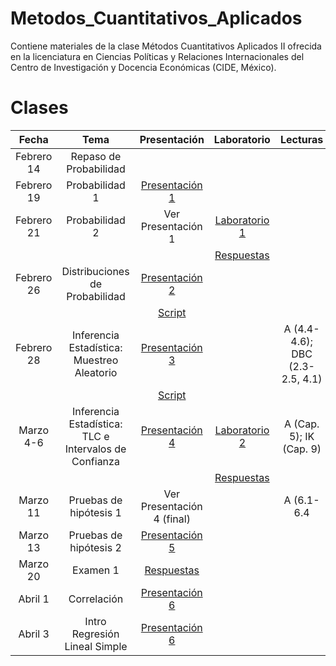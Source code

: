 # Metodos_Cuantitativos_Aplicados
Contiene materiales de la clase Métodos Cuantitativos Aplicados II ofrecida en la licenciatura en Ciencias Políticas y Relaciones Internacionales del Centro de Investigación y Docencia Económicas (CIDE, México). 

# Clases
| Fecha  | Tema                                                         | Presentación                                | Laboratorio | Lecturas |
| :----------:| :-------------------------------------------------------:| :-----------------------------------------------: | :----: | :------:|
| Febrero 14 | Repaso de Probabilidad                 | | |||
|Febrero 19 | Probabilidad 1 | [Presentación 1](https://github.com/Sergio-Bejar/MCA_CIDE/blob/main/Presentaciones/probabilidad_repaso.pdf) |||
| Febrero 21 | Probabilidad 2 | Ver Presentación 1 | [Laboratorio 1](https://github.com/Sergio-Bejar/MCA_CIDE/blob/main/Laboratorios/lab1.pdf) ||
|| | | [Respuestas](https://github.com/Sergio-Bejar/MCA_CIDE/blob/main/Laboratorios/sol_lab1.pdf) ||
| Febrero 26 | Distribuciones de Probabilidad | [Presentación 2](https://github.com/Sergio-Bejar/MCA_CIDE/blob/main/Presentaciones/distribuciones_probabilidad.pdf) |||A (4.2-4.3); DBC (C. 3)|
|||[Script](https://github.com/Sergio-Bejar/MCA_CIDE/blob/main/Scripts/script1.R)| ||
Febrero 28 | Inferencia Estadística: Muestreo Aleatorio | [Presentación 3](https://github.com/Sergio-Bejar/MCA_CIDE/blob/main/Presentaciones/muestreo_aleatorio.pdf) ||A (4.4-4.6); DBC (2.3-2.5, 4.1)||
|||[Script](https://github.com/Sergio-Bejar/MCA_CIDE/blob/main/Scripts/Script2.R)| ||
|Marzo 4-6| Inferencia Estadística: TLC e Intervalos de Confianza | [Presentación 4](https://github.com/Sergio-Bejar/MCA_CIDE/blob/main/Presentaciones/tlc_int_conf_ph1.pdf) |[Laboratorio 2](https://github.com/Sergio-Bejar/MCA_CIDE/blob/main/Laboratorios/lab2.pdf) |A (Cap. 5); IK (Cap. 9)||
|| | | [Respuestas](https://github.com/Sergio-Bejar/MCA_CIDE/blob/main/Laboratorios/sol_lab2.pdf) ||
|Marzo 11| Pruebas de hipótesis 1| Ver Presentación 4 (final) ||A (6.1-6.4||
|Marzo 13| Pruebas de hipótesis 2 |[Presentación 5](https://github.com/Sergio-Bejar/MCA_CIDE/blob/main/Presentaciones/pruebas_hipotesis.pdf)||||
|Marzo 20| Examen 1 |[Respuestas](https://github.com/Sergio-Bejar/MCA_CIDE/blob/main/Examen/examen1_solucion.pdf)||||
|Abril 1| Correlación | [Presentación 6](https://github.com/Sergio-Bejar/MCA_CIDE/blob/main/Presentaciones/corr_reg_update.pdf) | |||
|Abril 3| Intro Regresión Lineal Simple | [Presentación 6](https://github.com/Sergio-Bejar/MCA_CIDE/blob/main/Presentaciones/corr_reg_update.pdf) | |||
